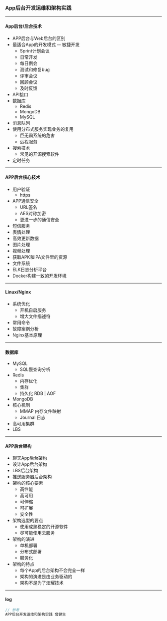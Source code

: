 ### App后台开发运维和架构实践

---

#### App后台/后台技术

* APP后台与Web后台的区别
* 最适合App的开发模式 -- 敏捷开发
  * Sprint计划会议
  * 日常开发
  * 每日例会
  * 测试和修复bug
  * 评审会议
  * 回顾会议
  * 及时反馈
* API接口
* 数据库
  * Redis
  * MongoDB
  * MySQL
* 消息队列
* 使用分布式服务实现业务的复用
  * 巨无霸系统的危害
  * 远程服务
* 搜索技术
  * 常见的开源搜索软件
* 定时任务

---

#### APP后台核心技术

* 用户验证
  * https
* APP通信安全
  * URL签名
  * AES对称加密
  * 更进一步的通信安全
* 短信服务
* 表情处理
* 高效更新数据
* 图片处理
* 视频处理
* 获取APK和IPA文件里的资源
* 文件系统
* ELK日志分析平台
* Docker构建一致的开发环境

---

#### Linux/Nginx

* 系统优化
  * 开机自启服务
  * 增大文件描述符
* 常用命令
* 故障案例分析
* Nginx基本原理

---

#### 数据库

* MySQL
  * SQL慢查询分析
* Redis
  * 内存优化
  * 集群
  * 持久化 RDB \| AOF
*  MongoDB
  * 核心机制
    * MMAP 内存文件映射
    * Journal 日志
  * 高可用集群
  * LBS

---

#### APP后台架构

* 聊天App后台架构
* 设计App后台架构
* LBS后台架构
* 推送服务器后台架构
* 架构的核心要素
  * 高性能
  * 高可用
  * 可伸缩
  * 可扩展
  * 安全性
* 架构选型的要点
  * 使用成熟稳定的开源软件
  * 尽可能使用云服务
* 架构的演进
  * 单机部署
  * 分布式部署
  * 服务化
* 架构的特点
  * 每个App的后台架构不会完全一样
  * 架构的演进是由业务驱动的
  * 架构不是为了炫耀技术

---

#### log

```js
// 参考
APP后台开发运维和架构实践 曾健生
```



